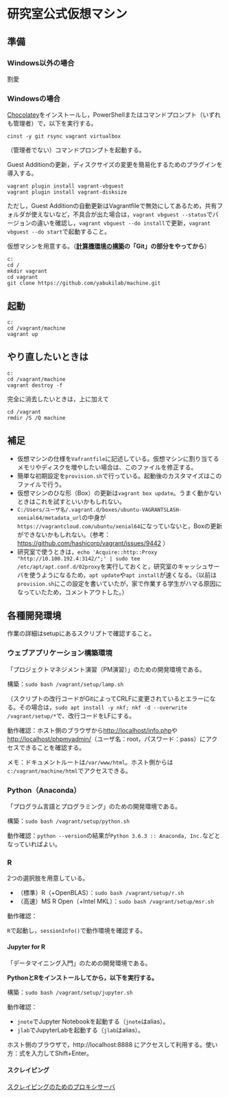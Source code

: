 # 研究室公式仮想マシン

## 準備

### Windows以外の場合

割愛

### Windowsの場合

[Chocolatey](https://chocolatey.org/)をインストールし，PowerShellまたはコマンドプロンプト（いずれも管理者）で，以下を実行する。

```
cinst -y git rsync vagrant virtualbox
```

（管理者でない）コマンドプロンプトを起動する。

Guest Additionの更新，ディスクサイズの変更を簡易化するためのプラグインを導入する。

```
vagrant plugin install vagrant-vbguest
vagrant plugin install vagrant-disksize
```

ただし，Guest Additionの自動更新はVagrantfileで無効にしてあるため，共有フォルダが使えないなど，不具合が出た場合は，`vagrant vbguest --status`でバージョンの違いを確認し，`vagrant vbguest --do install`で更新，`vagrant vbguest --do start`で起動すること。

仮想マシンを用意する。（**[計算機環境の構築](https://github.com/yabukilab/main/blob/master/%E8%A8%88%E7%AE%97%E6%A9%9F%E7%92%B0%E5%A2%83%E3%81%AE%E6%A7%8B%E7%AF%89.md)の「Git」の部分をやってから**）

```
c:
cd /
mkdir vagrant
cd vagrant
git clone https://github.com/yabukilab/machine.git
```

## 起動

```
c:
cd /vagrant/machine
vagrant up
```

## やり直したいときは

```
c:
cd /vagrant/machine
vagrant destroy -f
```

完全に消去したいときは，上に加えて

```
cd /vagrant
rmdir /S /Q machine
```

## 補足

* 仮想マシンの仕様を`Vafrantfile`に記述している。仮想マシンに割り当てるメモリやディスクを増やしたい場合は、このファイルを修正する。
* 簡単な初期設定を`provision.sh`で行っている。起動後のカスタマイズはこのファイルで行う。
* 仮想マシンのひな形（Box）の更新は`vagrant box update`。うまく動かないときはこれを試すといいかもしれない。
* `C:/Users/ユーザ名/.vagrant.d/boxes/ubuntu-VAGRANTSLASH-xenial64/metadata_url`の中身が`https://vagrantcloud.com/ubuntu/xenial64`になっていないと，Boxの更新ができないかもしれない。（参考：https://github.com/hashicorp/vagrant/issues/9442 ）
* 研究室で使うときは，`echo 'Acquire::http::Proxy "http://10.100.192.4:3142/";' | sudo tee /etc/apt/apt.conf.d/02proxy`を実行しておくと，研究室のキャッシュサーバを使うようになるため，`apt update`や`apt install`が速くなる。（以前は`provision.sh`にこの設定を書いていたが，家で作業する学生がハマる原因になっていたため，コメントアウトした。）

## 各種開発環境

作業の詳細はsetupにあるスクリプトで確認すること。

### ウェブアプリケーション構築環境

「プロジェクトマネジメント演習（PM演習）」のための開発環境である。

構築：`sudo bash /vagrant/setup/lamp.sh`

（スクリプトの改行コードがGitによってCRLFに変更されているとエラーになる。その場合は，`sudo apt install -y nkf; nkf -d --overwrite /vagrant/setup/*`で、改行コードをLFにする。

動作確認：ホスト側のブラウザから[http://localhost/info.php](http://localhost/info.php)や[http://localhost/phpmyadmin/](http://localhost/phpmyadmin/)（ユーザ名：root，パスワード：pass）にアクセスできることを確認する。

メモ：ドキュメントルートは`/var/www/html`。ホスト側からは`c:/vagrant/machine/html`でアクセスできる。

### Python（Anaconda）

「プログラム言語とプログラミング」のための開発環境である。

構築：`sudo bash /vagrant/setup/python.sh`

動作確認：`python --version`の結果が`Python 3.6.3 :: Anaconda, Inc.`などとなっていればよい。

### R

2つの選択肢を用意している。

* （標準）R（+OpenBLAS）：`sudo bash /vagrant/setup/r.sh`
* （高速）MS R Open（+Intel MKL）：`sudo bash /vagrant/setup/msr.sh`

動作確認：

`R`で起動し，`sessionInfo()`で動作環境を確認する。

#### Jupyter for R

「データマイニング入門」のための開発環境である。

**PythonとRをインストールしてから，以下を実行する。**

構築：`sudo bash /vagrant/setup/jupyter.sh`

動作確認：

* `jnote`でJupyter Notebookを起動する（`jnote`はalias）。
* `jlab`でJupyterLabを起動する（`jlab`はalias）。

ホスト側のブラウザで，http://localhost:8888 にアクセスして利用する。使い方：式を入力してShift+Enter。

#### スクレイピング

[スクレイピングのためのプロキシサーバ](squid)
